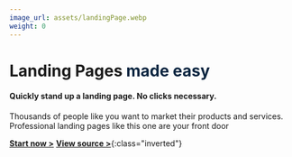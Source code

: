 ```yaml
---
image_url: assets/landingPage.webp
weight: 0
---
```


# Landing Pages <span style="color:#0a2540;">made easy</span>

#### Quickly stand up a landing page. No clicks necessary.

Thousands of people like you want to market their products and services. Professional landing pages like this one are your front door

[**Start now >**](https://google.com)
[**View source >**](https://google.com){:class="inverted"}
